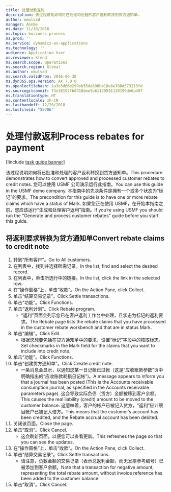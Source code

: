 ```yaml
---
title: 处理付款返利
description: 该过程说明如何将已批准和处理的客户返利转换到贷方通知单。
author: omulvad
manager: AnnBe
ms.date: 11/10/2016
ms.topic: business-process
ms.prod: ''
ms.service: dynamics-ax-applications
ms.technology: ''
audience: Application User
ms.reviewer: kfend
ms.search.scope: Operations
ms.search.region: Global
ms.author: omulvad
ms.search.validFrom: 2016-06-30
ms.dyn365.ops.version: AX 7.0.0
ms.openlocfilehash: 1a3e5d66e299eb55da898b418e8e786d573213fd
ms.sourcegitcommit: 73e10192fb6318dee5bb1129591120199de6a487
ms.translationtype: HT
ms.contentlocale: zh-CN
ms.lasthandoff: 12/20/2018
ms.locfileid: "55786"
---
```

# <a name="process-rebates-for-payment"></a><span data-ttu-id="468ee-103">处理付款返利</span><span class="sxs-lookup"><span data-stu-id="468ee-103">Process rebates for payment</span></span>

[!include [task guide banner](../../includes/task-guide-banner.md)]

<span data-ttu-id="468ee-104">该过程说明如何将已批准和处理的客户返利转换到贷方通知单。</span><span class="sxs-lookup"><span data-stu-id="468ee-104">This procedure demonstrates how to convert approved and processed customer rebates to credit notes.</span></span> <span data-ttu-id="468ee-105">您可以使用 USMF 公司演示运行此指南。</span><span class="sxs-lookup"><span data-stu-id="468ee-105">You can use this guide in the USMF demo company.</span></span> <span data-ttu-id="468ee-106">本指南中的先决条件是拥有一个或多个状态为“标记”的要求。</span><span class="sxs-lookup"><span data-stu-id="468ee-106">The precondition for this guide is to have one or more rebate claims which have a status of Mark.</span></span> <span data-ttu-id="468ee-107">如果您正在使用 USMF，在开始本指南之前，您应该运行“生成和处理客户返利”指南。</span><span class="sxs-lookup"><span data-stu-id="468ee-107">If you’re using USMF you should run the "Generate and process customer rebates" guide before you start this guide.</span></span>


## <a name="convert-rebate-claims-to-credit-note"></a><span data-ttu-id="468ee-108">将返利要求转换为贷方通知单</span><span class="sxs-lookup"><span data-stu-id="468ee-108">Convert rebate claims to credit note</span></span>
1. <span data-ttu-id="468ee-109">转到“所有客户”。</span><span class="sxs-lookup"><span data-stu-id="468ee-109">Go to All customers.</span></span>
2. <span data-ttu-id="468ee-110">在列表中，找到并选择所需记录。</span><span class="sxs-lookup"><span data-stu-id="468ee-110">In the list, find and select the desired record.</span></span>
3. <span data-ttu-id="468ee-111">在列表中，单击所选行中的链接。</span><span class="sxs-lookup"><span data-stu-id="468ee-111">In the list, click the link in the selected row.</span></span>
4. <span data-ttu-id="468ee-112">在“操作窗格”上，单击“收款”。</span><span class="sxs-lookup"><span data-stu-id="468ee-112">On the Action Pane, click Collect.</span></span>
5. <span data-ttu-id="468ee-113">单击“结算交易记录”。</span><span class="sxs-lookup"><span data-stu-id="468ee-113">Click Settle transactions.</span></span>
6. <span data-ttu-id="468ee-114">单击“功能”。</span><span class="sxs-lookup"><span data-stu-id="468ee-114">Click Functions.</span></span>
7. <span data-ttu-id="468ee-115">单击“返利计划”。</span><span class="sxs-lookup"><span data-stu-id="468ee-115">Click Rebate program.</span></span>
    * <span data-ttu-id="468ee-116">“返利”页面会列示您已在客户返利工作台中处理，且状态为标记的返利要求。</span><span class="sxs-lookup"><span data-stu-id="468ee-116">The Rebate page lists the rebate claims that you have processed in the customer rebate workbench and that are in status Mark.</span></span>    
8. <span data-ttu-id="468ee-117">单击“编辑”。</span><span class="sxs-lookup"><span data-stu-id="468ee-117">Click Edit.</span></span>
    * <span data-ttu-id="468ee-118">根据您想要包括在贷方通知单中的要求，设置“标记”字段中的核取标志。</span><span class="sxs-lookup"><span data-stu-id="468ee-118">Set checkmarks in the Mark field for the claims that you want to include into credit note.</span></span>   
9. <span data-ttu-id="468ee-119">单击“功能”。</span><span class="sxs-lookup"><span data-stu-id="468ee-119">Click Functions.</span></span>
10. <span data-ttu-id="468ee-120">单击“创建贷方通知单”。</span><span class="sxs-lookup"><span data-stu-id="468ee-120">Click Create credit note.</span></span>
    * <span data-ttu-id="468ee-121">一条消息会显示，以通知您某一日记帐已过帐（这是“应收账款参数”页中明确指出的“应收账款耗损日记帐”)。</span><span class="sxs-lookup"><span data-stu-id="468ee-121">A message appears to inform you that a journal has been posted (This is the Accounts receivable consumption journal, as specified in the Accounts receivable parameters page).</span></span> <span data-ttu-id="468ee-122">这会导致实际负债（贷方）金额被移到客户余额。</span><span class="sxs-lookup"><span data-stu-id="468ee-122">This causes the real liability (credit) amount to be moved to the customer balance.</span></span> <span data-ttu-id="468ee-123">这意味着，客户的帐户已被记入贷方，“返利”应计项目帐户已被记入借方。</span><span class="sxs-lookup"><span data-stu-id="468ee-123">This means that the customer’s account has been credited, and the Rebate accrual account has been debited.</span></span>  
11. <span data-ttu-id="468ee-124">关闭该页面。</span><span class="sxs-lookup"><span data-stu-id="468ee-124">Close the page.</span></span>
12. <span data-ttu-id="468ee-125">单击“取消”。</span><span class="sxs-lookup"><span data-stu-id="468ee-125">Click Cancel.</span></span>
    * <span data-ttu-id="468ee-126">这会刷新页面，以便您可以查看更新。</span><span class="sxs-lookup"><span data-stu-id="468ee-126">This refreshes the page so that you can see the updates.</span></span>  
13. <span data-ttu-id="468ee-127">在“操作窗格”上，单击“收款”。</span><span class="sxs-lookup"><span data-stu-id="468ee-127">On the Action Pane, click Collect.</span></span>
14. <span data-ttu-id="468ee-128">单击“结算交易记录”。</span><span class="sxs-lookup"><span data-stu-id="468ee-128">Click Settle transactions.</span></span>
    * <span data-ttu-id="468ee-129">请注意，负数金额的交易记录（表示总返利金额，而无发票参考编号）已被添加到客户余额。</span><span class="sxs-lookup"><span data-stu-id="468ee-129">Note that a transaction for negative amount, representing the total rebate amount, without invoice reference has been added to the customer balance.</span></span>   
15. <span data-ttu-id="468ee-130">单击“取消”。</span><span class="sxs-lookup"><span data-stu-id="468ee-130">Click Cancel.</span></span>

